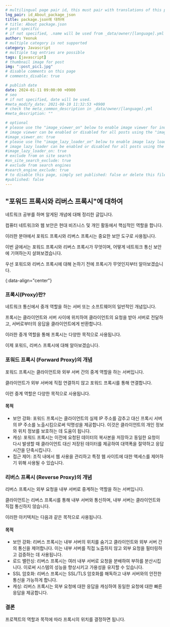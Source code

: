 ```yaml
---
# multilingual page pair id, this must pair with translations of this page. (This name must be unique)
lng_pair: id_About_package_json
title: package.json에 대하여
# title: About package.json
# post specific
# if not specified, .name will be used from _data/owner/[language].yml
author: Yeonuk
# multiple category is not supported
category: Javascript
# multiple tag entries are possible
tags: [javascript]
# thumbnail image for post
img: ":post_pic1.jpg"
# disable comments on this page
# comments_disable: true

# publish date
date: 2024-01-11 09:00:00 +0900
# seo
# if not specified, date will be used.
#meta_modify_date: 2021-08-10 11:32:53 +0900
# check the meta_common_description in _data/owner/[language].yml
#meta_description: ""

# optional
# please use the "image_viewer_on" below to enable image viewer for individual pages or posts (_posts/ or [language]/_posts folders).
# image viewer can be enabled or disabled for all posts using the "image_viewer_posts: true" setting in _data/conf/main.yml.
#image_viewer_on: true
# please use the "image_lazy_loader_on" below to enable image lazy loader for individual pages or posts (_posts/ or [language]/_posts folders).
# image lazy loader can be enabled or disabled for all posts using the "image_lazy_loader_posts: true" setting in _data/conf/main.yml.
#image_lazy_loader_on: true
# exclude from on site search
#on_site_search_exclude: true
# exclude from search engines
#search_engine_exclude: true
# to disable this page, simply set published: false or delete this file
#published: false
---
```


<!-- outline-start -->

## "포워드 프록시와 리버스 프록시"에 대하여

네트워크 공부를 하며 알게된 개념에 대해 정리한 글입니다.

컴퓨터 네트워크와 웹 보안은 현대 비즈니스 및 개인 활동에서 핵심적인 역할을 합니다.

이러한 분야에서 포워드 프록시와 리버스 프록시는 중요한 보안 도구로 사용됩니다.

이번 글에서는 포워드 프록시와 리버스 프록시가 무엇이며, 어떻게 네트워크 통신 보안에 기여하는지 살펴보겠습니다.

우선 포워드와 리버스 프록시에 대해 논하기 전에 프록시가 무엇인지부터 알아보겠습니다.

{:data-align="center"}

<!-- outline-end -->

### 프록시(Proxy)란?

네트워크 통신에서 중개 역할을 하는 서버 또는 소프트웨어의 일반적인 개념입니다.

프록시는 클라이언트와 서버 사이에 위치하여 클라이언트의 요청을 받아 서버로 전달하고, 서버로부터의 응답을 클라이언트에게 반환합니다.

이러한 중개 역할을 통해 프록시는 다양한 목적으로 사용됩니다.

이제 포워드, 리버스 프록시에 대해 알아보겠습니다.

### 포워드 프록시 (Forward Proxy)의 개념

포워드 프록시는 클라이언트와 외부 서버 간의 중계 역할을 하는 서버입니다.

클라이언트가 외부 서버에 직접 연결하지 않고 포워드 프록시를 통해 연결합니다.

이런 중계 역할은 다양한 목적으로 사용됩니다.

#### 목적

- 보안 강화: 포워드 프록시는 클라이언트의 실제 IP 주소를 감추고 대신 프록시 서버의 IP 주소를 노출시킴으로써 익명성을 제공합니다. 이것은 클라이언트의 개인 정보와 위치 정보를 보호하는 데 도움이 됩니다.
- 캐싱: 포워드 프록시는 이전에 요청된 데이터의 복사본을 저장하고 동일한 요청이 다시 발생할 때 클라이언트 대신 저장된 데이터를 제공하여 대역폭을 절약하고 응답 시간을 단축시킵니다.
- 접근 제어: 조직 내에서 웹 사용을 관리하고 특정 웹 사이트에 대한 액세스를 제어하기 위해 사용될 수 있습니다.

### 리버스 프록시 (Reverse Proxy)의 개념

리버스 프록시는 외부 요청을 내부 서버로 중계하는 역할을 하는 서버입니다.

클라이언트는 리버스 프록시를 통해 내부 서버와 통신하며, 내부 서버는 클라이언트와 직접 통신하지 않습니다.

이러한 아키텍처는 다음과 같은 목적으로 사용됩니다.

#### 목적

- 보안 강화: 리버스 프록시는 내부 서버의 위치를 숨기고 클라이언트와 외부 서버 간의 통신을 제어합니다. 이는 내부 서버를 직접 노출하지 않고 외부 요청을 필터링하고 검증하는 데 사용됩니다.
- 로드 밸런싱: 리버스 프록시는 여러 내부 서버로 요청을 분배하여 부하를 분산시킵니다. 이로써 시스템의 성능을 향상시키고 가용성을 유지할 수 있습니다.
- SSL 암호화: 리버스 프록시는 SSL/TLS 암호화를 해독하고 내부 서버와의 안전한 통신을 가능하게 합니다.
- 캐싱: 리버스 프록시는 외부 요청에 대한 응답을 캐싱하여 동일한 요청에 대한 빠른 응답을 제공합니다.

### 결론

프로젝트의 역할과 목적에 따라 프록시의 위치를 결정하면 됩니다.
